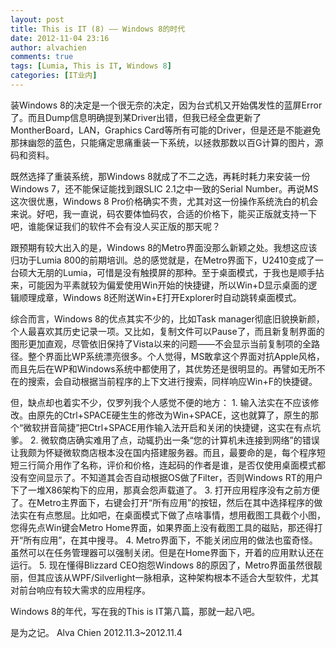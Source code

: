 ```yaml
---
layout: post
title: This is IT (8) —— Windows 8的时代
date: 2012-11-04 23:16
author: alvachien
comments: true
tags: [Lumia, This is IT, Windows 8]
categories: [IT业内]
---
```

装Windows 8的决定是一个很无奈的决定，因为台式机又开始偶发性的蓝屏Error了。而且Dump信息明确提到某Driver出错，但我已经全盘更新了MontherBoard，LAN，Graphics Card等所有可能的Driver，但是还是不能避免那抹幽怨的蓝色，只能痛定思痛重装一下系统，以拯救那数以百G计算的图片，源码和资料。

既然选择了重装系统，那Windows 8就成了不二之选，再耗时耗力来安装一份Windows 7，还不能保证能找到跟SLIC 2.1之中一致的Serial Number。再说MS这次很优惠，Windows 8 Pro价格确实不贵，尤其对这一份操作系统洗白的机会来说。好吧，我一直说，码农要体恤码农，合适的价格下，能买正版就支持一下吧，谁能保证我们的软件不会有没人买正版的那天呢？

跟预期有较大出入的是，Windows 8的Metro界面没那么新颖之处。我想这应该归功于Lumia 800的前期培训。总的感觉就是，在Metro界面下，U2410变成了一台硕大无朋的Lumia，可惜是没有触摸屏的那种。至于桌面模式，于我也是顺手拈来，可能因为平素就较为偏爱使用Win开始的快捷键，所以Win+D显示桌面的逻辑顺理成章，Windows 8还附送Win+E打开Explorer时自动跳转桌面模式。

综合而言，Windows 8的优点其实不少的，比如Task manager彻底旧貌换新颜，个人最喜欢其历史记录一项。又比如，复制文件可以Pause了，而且新复制界面的图形更加直观，尽管依旧保持了Vista以来的问题——不会显示当前复制项的全路径。整个界面比WP系统漂亮很多。个人觉得，MS敢拿这个界面对抗Apple风格，而且先后在WP和Windows系统中都使用了，其优势还是很明显的。再譬如无所不在的搜索，会自动根据当前程序的上下文进行搜索，同样响应Win+F的快捷键。

但，缺点却也着实不少，仅罗列我个人感觉不便的地方：
1. 输入法实在不应该修改。由原先的Ctrl+SPACE硬生生的修改为Win+SPACE，这也就算了，原生的那个“微软拼音简捷”把Ctrl+SPACE用作输入法开启和关闭的快捷键，这实在有点坑爹。
2. 微软商店确实难用了点，动辄扔出一条“您的计算机未连接到网络”的错误让我颇为怀疑微软商店根本没在国内搭建服务器。而且，最要命的是，每个程序短短三行简介用作了名称，评价和价格，连起码的作者是谁，是否仅使用桌面模式都没有空间显示了。不知道其会否自动根据OS做了Filter，否则Windows RT的用户下了一堆X86架构下的应用，那真会怨声载道了。
3. 打开应用程序没有之前方便了。在Metro主界面下，右键会打开“所有应用”的按钮，然后在其中选择程序的做法实在有点憋屈。比如吧，在桌面模式下做了点啥事情，想用截图工具截个小图，您得先点Win键会Metro Home界面，如果界面上没有截图工具的磁贴，那还得打开“所有应用”，在其中搜寻。
4. Metro界面下，不能关闭应用的做法也蛮奇怪。虽然可以在任务管理器可以强制关闭。但是在Home界面下，开着的应用默认还在运行。
5. 现在懂得Blizzard CEO抱怨Windows 8的原因了，Metro界面虽然很靓丽，但其应该从WPF/Silverlight一脉相承，这种架构根本不适合大型软件，尤其对前台响应有较大需求的应用程序。

Windows 8的年代，写在我的This is IT第八篇，那就一起八吧。

是为之记。
Alva Chien
2012.11.3~2012.11.4
